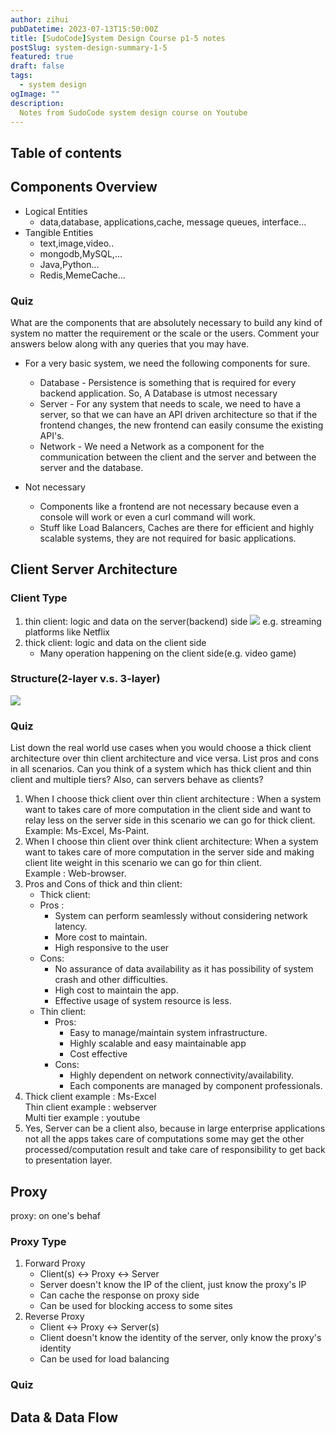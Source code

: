 ```yaml
---
author: zihui
pubDatetime: 2023-07-13T15:50:00Z
title: [SudoCode]System Design Course p1-5 notes
postSlug: system-design-summary-1-5
featured: true
draft: false
tags:
  - system design
ogImage: ""
description:
  Notes from SudoCode system design course on Youtube
---
```


## Table of contents

## Components Overview

- Logical Entities
  - data,database, applications,cache, message queues, interface...
- Tangible Entities
  - text,image,video..
  - mongodb,MySQL,...
  - Java,Python...
  - Redis,MemeCache...

### Quiz

What are the components that are absolutely necessary to build any kind of system no matter the requirement or the scale or the users. Comment your answers below along with any queries that you may have.

- For a very basic system, we need the following components for sure.

  - Database - Persistence is something that is required for every backend application. So, A Database is utmost necessary
  - Server - For any system that needs to scale, we need to have a server, so that we can have an API driven architecture so that if the frontend changes, the new frontend can easily consume the existing API's.
  - Network - We need a Network as a component for the communication between the client and the server and between the server and the database.

- Not necessary

  - Components like a frontend are not necessary because even a console will work or even a curl command will work.
  - Stuff like Load Balancers, Caches are there for efficient and highly scalable systems, they are not required for basic applications.

## Client Server Architecture

### Client Type

1. thin client: logic and data on the server(backend) side
   <img src="../images/system_design_youtube/client_server_basic.jpg">
   e.g. streaming platforms like Netflix
2. thick client: logic and data on the client side
   - Many operation happening on the client side(e.g. video game)

### Structure(2-layer v.s. 3-layer)

<img src="../images/system_design_youtube/client_server_basic2.jpg">

### Quiz

List down the real world use cases when you would choose a thick client architecture over thin client architecture and vice versa. List pros and cons in all scenarios. Can you think of a system which has thick client and thin client and multiple tiers? Also, can servers behave as clients?

1. When I choose thick client over thin client architecture : When a system want to takes care of more computation in the client side and want to relay less on the server side in this scenario we can go for thick client. <br>Example: Ms-Excel, Ms-Paint.
2. When I choose thin client over think client architecture: When a system want to takes care of more computation in the server side and making client lite weight in this scenario we can go for thin client.
   <br>Example : Web-browser.
3. Pros and Cons of thick and thin client:
   - Thick client:
   - Pros :
     - System can perform seamlessly without considering network latency.
     - More cost to maintain.
     - High responsive to the user
   - Cons:
     - No assurance of data availability as it has possibility of system crash and other difficulties.
     - High cost to maintain the app.
     - Effective usage of system resource is less.
   - Thin client:
     - Pros:
       - Easy to manage/maintain system infrastructure.
       - Highly scalable and easy maintainable app
       - Cost effective
     - Cons:
       - Highly dependent on network connectivity/availability.
       - Each components are managed by component professionals.
4. Thick client example : Ms-Excel <br>
   Thin client example : webserver<br>
   Multi tier example : youtube
5. Yes, Server can be a client also, because in large enterprise applications not all the apps takes care of computations some may get the other processed/computation result and take care of responsibility to get back to presentation layer.

## Proxy

proxy: on one's behaf

### Proxy Type

1. Forward Proxy
   - Client(s) <-> Proxy <-> Server
   - Server doesn't know the IP of the client, just know the proxy's IP
   - Can cache the response on proxy side
   - Can be used for blocking access to some sites
2. Reverse Proxy
   - Client <-> Proxy <-> Server(s)
   - Client doesn't know the identity of the server, only know the proxy's identity
   - Can be used for load balancing

### Quiz

## Data & Data Flow
